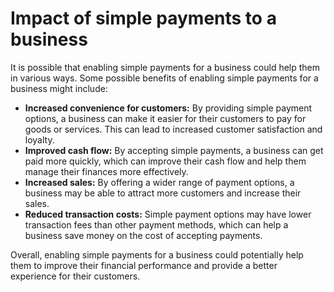# Impact of simple payments to a business

It is possible that enabling simple payments for a business could help them in various ways. Some possible benefits of enabling simple payments for a business might include:

- **Increased convenience for customers:** By providing simple payment options, a business can make it easier for their customers to pay for goods or services. This can lead to increased customer satisfaction and loyalty.
- **Improved cash flow:** By accepting simple payments, a business can get paid more quickly, which can improve their cash flow and help them manage their finances more effectively.
- **Increased sales:** By offering a wider range of payment options, a business may be able to attract more customers and increase their sales.
- **Reduced transaction costs:** Simple payment options may have lower transaction fees than other payment methods, which can help a business save money on the cost of accepting payments.

Overall, enabling simple payments for a business could potentially help them to improve their financial performance and provide a better experience for their customers.
